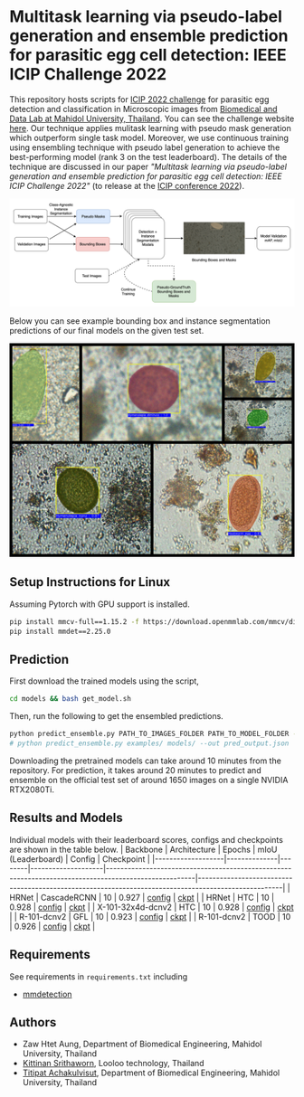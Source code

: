 # Multitask learning via pseudo-label generation and ensemble prediction for parasitic egg cell detection: IEEE ICIP Challenge 2022

This repository hosts scripts for [ICIP 2022 challenge](https://2022.ieeeicip.org/challenges/)
for parasitic egg detection and classification in Microscopic images 
from [Biomedical and Data Lab at Mahidol University, Thailand](https://biodatlab.github.io/).
You can see the challenge website [here](https://icip2022challenge.piclab.ai/).
Our technique applies mulitask learning with pseudo mask generation which outperform single task model.
Moreover, we use continuous training using ensembling technique with pseudo label generation to achieve
the best-performing model (rank 3 on the test leaderboard). The details of the technique are discussed in our paper
_"Multitask learning via pseudo-label generation and ensemble prediction for parasitic egg cell detection: IEEE ICIP Challenge 2022"_
(to release at the [ICIP conference 2022](https://2022.ieeeicip.org/)).

![Proposed technique](/images/diagram.png)

Below you can see example bounding box and instance segmentation predictions of our final models on the given test set.

![Example predictions](/images/example_predictions.jpg)

## Setup Instructions for Linux

Assuming Pytorch with GPU support is installed.

```sh
pip install mmcv-full==1.15.2 -f https://download.openmmlab.com/mmcv/dist/cu113/torch1.11.0/index.html
pip install mmdet==2.25.0
```

## Prediction

First download the trained models using the script,

```sh
cd models && bash get_model.sh
```

Then, run the following to get the ensembled predictions.

```sh
python predict_ensemble.py PATH_TO_IMAGES_FOLDER PATH_TO_MODEL_FOLDER --out SUBMISSION_JSON_FILE_NAME
# python predict_ensemble.py examples/ models/ --out pred_output.json
```

Downloading the pretrained models can take around 10 minutes from the repository. For prediction, it takes
around 20 minutes to predict and ensemble on the official test set of around 1650 images on a single NVIDIA RTX2080Ti.

## Results and Models
Individual models with their leaderboard scores, configs and checkpoints are shown in the table below. 
| Backbone          | Architecture | Epochs | mIoU (Leaderboard) | Config                                                                                               | Checkpoint                                                                                          |
|-------------------|--------------|--------|--------------------|------------------------------------------------------------------------------------------------------|-----------------------------------------------------------------------------------------------------|
| HRNet             | CascadeRCNN  | 10     | 0.927              | [config](https://f003.backblazeb2.com/file/icip-weights/cascade-rcnn-hrnetv2p-w32-10epoch.py)        | [ckpt](https://f003.backblazeb2.com/file/icip-weights/cascade-rcnn-hrnetv2p-w32-10epoch.pth)        |
| HRNet             | HTC          | 10     | 0.928              | [config](https://f003.backblazeb2.com/file/icip-weights/htc_hrnetv2p_w32_10epoch.py)                 | [ckpt](https://f003.backblazeb2.com/file/icip-weights/htc_hrnetv2p_w32_10epoch.pth)                 |
| X-101-32x4d-dcnv2 | HTC          | 10     | 0.928              | [config](https://f003.backblazeb2.com/file/icip-weights/htc_x101_64x4d_fpn_dconv_10epoch.py)         | [ckpt](https://f003.backblazeb2.com/file/icip-weights/htc_x101_64x4d_fpn_dconv_10epoch.pth)         |
| R-101-dcnv2       | GFL          | 10     | 0.923              | [config](https://f003.backblazeb2.com/file/icip-weights/gfl_r101_fpn_dconv_c3-c5_mstrain_10epoch.py) | [ckpt](https://f003.backblazeb2.com/file/icip-weights/gfl_r101_fpn_dconv_c3-c5_mstrain_10epoch.pth) |
| R-101-dcnv2       | TOOD         | 10     | 0.926              | [config](https://f003.backblazeb2.com/file/icip-weights/tood_r101_dconv_10epoch.py)                  | [ckpt](https://f003.backblazeb2.com/file/icip-weights/tood_r101_dconv_10epoch.pth)                  |


## Requirements

See requirements in `requirements.txt` including

- [mmdetection](https://github.com/open-mmlab/mmdetection)

## Authors

- Zaw Htet Aung, Department of Biomedical Engineering, Mahidol University, Thailand
- [Kittinan Srithaworn](https://github.com/kittinan), Looloo technology, Thailand
- [Titipat Achakulvisut](github.com/titipata/), Department of Biomedical Engineering, Mahidol University, Thailand
